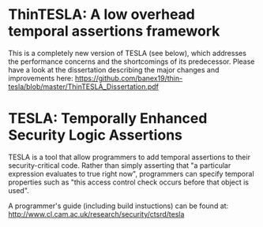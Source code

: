 # ThinTESLA: A low overhead temporal assertions framework
This is a completely new version of TESLA (see below), which addresses the performance concerns and the shortcomings of its predecessor. Please have a look at the dissertation describing the major changes and improvements here: https://github.com/banex19/thin-tesla/blob/master/ThinTESLA_Dissertation.pdf

# TESLA: Temporally Enhanced Security Logic Assertions

TESLA is a tool that allow programmers to add temporal assertions to
their security-critical code. Rather than simply asserting that
"a particular expression evaluates to true right now", programmers
can specify temporal properties such as "this access control check
occurs before that object is used".

A programmer's guide (including build instuctions) can be found at:
http://www.cl.cam.ac.uk/research/security/ctsrd/tesla

